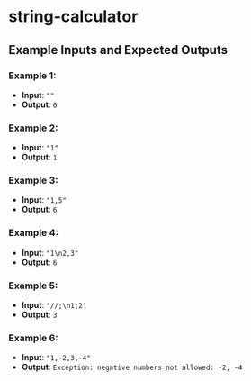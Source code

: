 # string-calculator

## Example Inputs and Expected Outputs

### Example 1:
- **Input**: `""`
- **Output**: `0`

### Example 2:
- **Input**: `"1"`
- **Output**: `1`

### Example 3:
- **Input**: `"1,5"`
- **Output**: `6`

### Example 4:
- **Input**: `"1\n2,3"`
- **Output**: `6`

### Example 5:
- **Input**: `"//;\n1;2"`
- **Output**: `3`

### Example 6:
- **Input**: `"1,-2,3,-4"`
- **Output**: `Exception: negative numbers not allowed: -2, -4`

